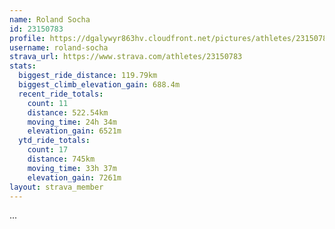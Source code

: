 ```yaml
---
name: Roland Socha
id: 23150783
profile: https://dgalywyr863hv.cloudfront.net/pictures/athletes/23150783/14745672/4/large.jpg
username: roland-socha
strava_url: https://www.strava.com/athletes/23150783
stats:
  biggest_ride_distance: 119.79km
  biggest_climb_elevation_gain: 688.4m
  recent_ride_totals:
    count: 11
    distance: 522.54km
    moving_time: 24h 34m
    elevation_gain: 6521m
  ytd_ride_totals:
    count: 17
    distance: 745km
    moving_time: 33h 37m
    elevation_gain: 7261m
layout: strava_member
--- 
```

...
